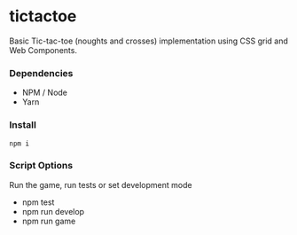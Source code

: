 # tictactoe

Basic Tic-tac-toe (noughts and crosses) implementation using CSS grid and Web Components.

### Dependencies

-   NPM / Node
-   Yarn

### Install

`npm i`

### Script Options

Run the game, run tests or set development mode

-   npm test
-   npm run develop
-   npm run game
